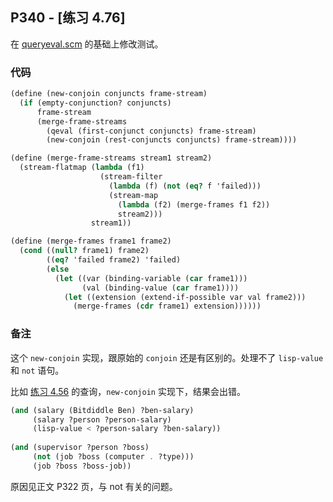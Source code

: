 ## P340 - [练习 4.76]

在 [queryeval.scm](./queryeval.scm) 的基础上修改测试。

### 代码

``` Scheme
(define (new-conjoin conjuncts frame-stream) 
  (if (empty-conjunction? conjuncts) 
      frame-stream 
      (merge-frame-streams 
        (qeval (first-conjunct conjuncts) frame-stream) 
        (new-conjoin (rest-conjuncts conjuncts) frame-stream)))) 

(define (merge-frame-streams stream1 stream2) 
  (stream-flatmap (lambda (f1) 
                    (stream-filter 
                      (lambda (f) (not (eq? f 'failed))) 
                      (stream-map 
                        (lambda (f2) (merge-frames f1 f2)) 
                        stream2))) 
                  stream1)) 

(define (merge-frames frame1 frame2) 
  (cond ((null? frame1) frame2) 
        ((eq? 'failed frame2) 'failed) 
        (else  
          (let ((var (binding-variable (car frame1))) 
                (val (binding-value (car frame1)))) 
            (let ((extension (extend-if-possible var val frame2)))
              (merge-frames (cdr frame1) extension))))))  
``` 

### 备注

这个 `new-conjoin` 实现，跟原始的 `conjoin` 还是有区别的。处理不了 `lisp-value` 和 `not` 语句。

比如 [练习 4.56](./exercise_4_56.md) 的查询，`new-conjoin` 实现下，结果会出错。

``` Scheme
(and (salary (Bitdiddle Ben) ?ben-salary)
     (salary ?person ?person-salary)
     (lisp-value < ?person-salary ?ben-salary))
     
(and (supervisor ?person ?boss)
     (not (job ?boss (computer . ?type)))
     (job ?boss ?boss-job))     
```

原因见正文 P322 页，与 not 有关的问题。


